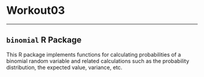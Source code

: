 # Workout03

---

## `binomial` R Package

This R package implements functions for calculating probabilities of a binomial random variable and related calculations such as the probability distribution, the expected value, variance, etc.

